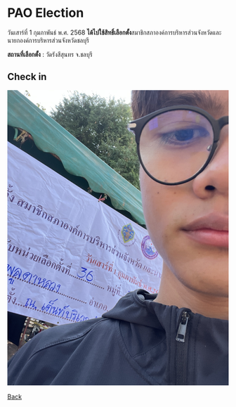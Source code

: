 # PAO Election 
วันเสาร์ที่ 1 กุมภาพันธ์ พ.ศ. 2568 **ได้ไปใช้สิทธิ์เลือกตั้ง**สมาชิกสภาองค์การบริหารส่วนจังหวัดและนายกองค์การบริหารส่วนจังหวัดชลบุรี

**สถานที่เลือกตั้ง** : วัดรังสีสุนทร จ.ชลบุรี

## Check in 

![PAO](picture/PAO.jpg)

[Back](README.md)
